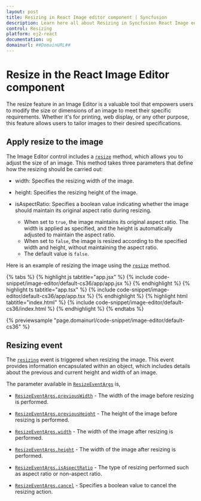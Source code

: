 ```yaml
---
layout: post
title: Resizing in React Image editor component | Syncfusion
description: Learn here all about Resizing in Syncfusion React Image editor component of Syncfusion Essential JS 2 and more.
control: Resizing 
platform: ej2-react
documentation: ug
domainurl: ##DomainURL##
---
```


# Resize in the React Image Editor component

The resize feature in an Image Editor is a valuable tool that empowers users to modify the size or dimensions of an image to meet their specific requirements. Whether it's for printing, web display, or any other purpose, this feature allows users to tailor images to their desired specifications.

## Apply resize to the image 

The Image Editor control includes a [`resize`](https://ej2.syncfusion.com/react/documentation/api/image-editor/#resize) method, which allows you to adjust the size of an image. This method takes three parameters that define how the resizing should be carried out:

* width: Specifies the resizing width of the image.

* height: Specifies the resizing height of the image.

* isAspectRatio: Specifies a boolean value indicating whether the image should maintain its original aspect ratio during resizing.
    * When set to `true`, the image maintains its original aspect ratio. The width is applied as specified, and the height is automatically adjusted to maintain the aspect ratio.
    * When set to `false`, the image is resized according to the specified width and height, without maintaining the aspect ratio.
    * The default value is `false`.

Here is an example of resizing the image using the [`resize`](https://ej2.syncfusion.com/react/documentation/api/image-editor/#resize) method. 

{% tabs %}
{% highlight js tabtitle="app.jsx" %}
{% include code-snippet/image-editor/default-cs36/app/app.jsx %}
{% endhighlight %}
{% highlight ts tabtitle="app.tsx" %}
{% include code-snippet/image-editor/default-cs36/app/app.tsx %}
{% endhighlight %}
{% highlight html tabtitle="index.html" %}
{% include code-snippet/image-editor/default-cs36/index.html %}
{% endhighlight %}
{% endtabs %}
        
{% previewsample "page.domainurl/code-snippet/image-editor/default-cs36" %}

## Resizing event

The [`resizing`](https://ej2.syncfusion.com/react/documentation/api/image-editor/#resizing) event is triggered when resizing the image. This event provides information encapsulated within an object, which includes details about the previous and current height and width of an image.

The parameter available in [`ResizeEventArgs`](https://ej2.syncfusion.com/react/documentation/api/image-editor/resizeEventArgs/) is,

* [`ResizeEventArgs.previousWidth`](https://ej2.syncfusion.com/react/documentation/api/image-editor/resizeEventArgs/#previouswidth) - The width of the image before resizing is performed.

* [`ResizeEventArgs.previousHeight`](https://ej2.syncfusion.com/react/documentation/api/image-editor/resizeEventArgs/#previousheight) - The height of the image before resizing is performed.

* [`ResizeEventArgs.width`](https://ej2.syncfusion.com/react/documentation/api/image-editor/resizeEventArgs/#width) - The width of the image after resizing is performed.

* [`ResizeEventArgs.height`](https://ej2.syncfusion.com/react/documentation/api/image-editor/resizeEventArgs/#height) - The width of the image after resizing is performed.

* [`ResizeEventArgs.isAspectRatio`](https://ej2.syncfusion.com/react/documentation/api/image-editor/resizeEventArgs/#isaspectratio) - The type of resizing performed such as aspect ratio or non-aspect ratio.

* [`ResizeEventArgs.cancel`](https://ej2.syncfusion.com/react/documentation/api/image-editor/resizeEventArgs/#cancel) - Specifies a boolean value to cancel the resizing action.